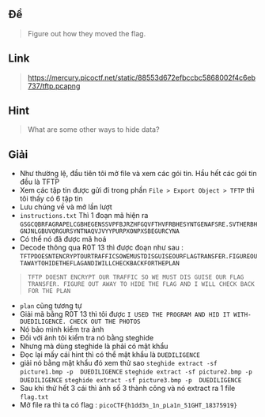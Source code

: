 ## Đề 
> Figure out how they moved the flag.
## Link 
> https://mercury.picoctf.net/static/88553d672efbccbc5868002f4c6eb737/tftp.pcapng
## Hint 
> What are some other ways to hide data?
## Giải 
- Như thường lệ, đầu tiên tôi mở file và xem các gói tin. Hầu hết các gói tin đều là TFTP
- Xem các tập tin được gửi đi trong phần `File > Export Object > TFTP` thì tôi thấy có 6 tập tin 
- Lưu chúng về và mở lần lượt
- `instructions.txt` Thì 1 đoạn mã hiện ra `GSGCQBRFAGRAPELCGBHEGENSSVPFBJRZHFGQVFTHVFRBHESYNTGENAFSRE.SVTHERBHGNJNLGBUVQRGURSYNTNAQVJVYYPURPXONPXSBEGURCYNA`
- Có thể nó đã được mã hoá 
- Decode thông qua R0T 13 thì được đoạn như sau : `TFTPDOESNTENCRYPTOURTRAFFICSOWEMUSTDISGUISEOURFLAGTRANSFER.FIGUREOUTAWAYTOHIDETHEFLAGANDIWILLCHECKBACKFORTHEPLAN`
> `TFTP DOESNT ENCRYPT OUR TRAFFIC SO WE MUST DIS GUISE OUR FLAG TRANSFER. FIGURE OUT AWAY TO HIDE THE FLAG AND I WILL CHECK BACK FOR THE PLAN`
- `plan` cũng tương tự 
- Giải mã bằng R0T 13 thì tôi được `I USED THE PROGRAM AND HID IT WITH- DUEDILIGENCE. CHECK OUT THE PHOTOS`
- Nó bảo mình kiểm tra ảnh 
- Đối với ảnh tôi kiểm tra nó bằng steghide 
- Nhưng mà dùng steghide là phải có mật khẩu 
- Đọc lại mấy cái hint thì có thể mật khẩu là `DUEDILIGENCE`
- giải nó bằng mật khẩu đó xem thử sao `steghide extract -sf picture1.bmp -p  DUEDILIGENCE`  `steghide extract -sf picture2.bmp -p  DUEDILIGENCE`  `steghide extract -sf picture3.bmp -p  DUEDILIGENCE`
- Sau khi thử hết 3 cái thì ảnh số 3 thành công và nó extract ra 1 file `flag.txt`
- Mở file ra thì ta có flag : `picoCTF{h1dd3n_1n_pLa1n_51GHT_18375919}`